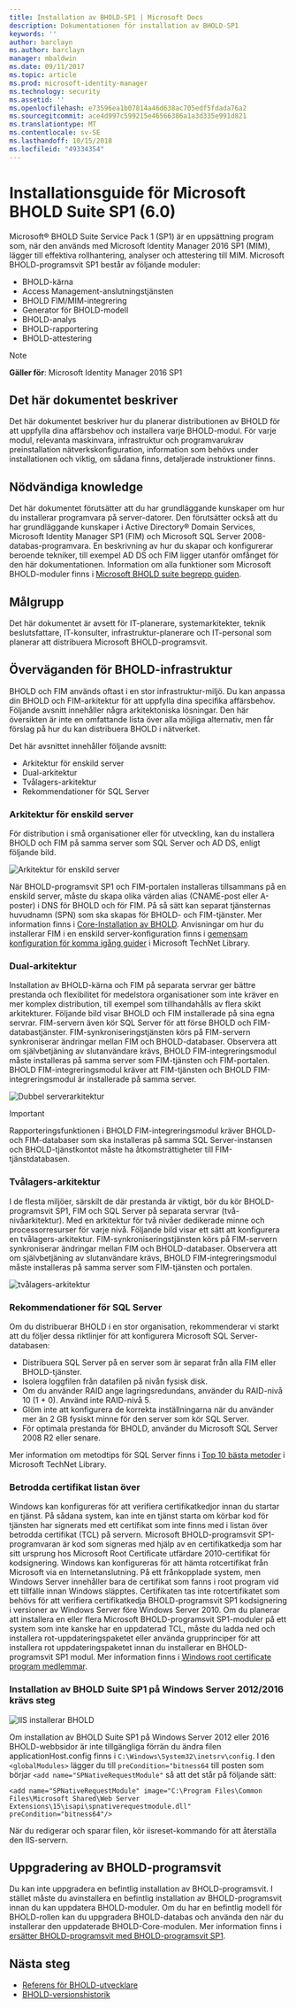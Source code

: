 ```yaml
---
title: Installation av BHOLD-SP1 | Microsoft Docs
description: Dokumentationen för installation av BHOLD-SP1
keywords: ''
author: barclayn
ms.author: barclayn
manager: mbaldwin
ms.date: 09/11/2017
ms.topic: article
ms.prod: microsoft-identity-manager
ms.technology: security
ms.assetid: ''
ms.openlocfilehash: e73596ea1b07814a46d638ac705edf5fdada76a2
ms.sourcegitcommit: ace4d997c599215e46566386a1a3d335e991d821
ms.translationtype: MT
ms.contentlocale: sv-SE
ms.lasthandoff: 10/15/2018
ms.locfileid: "49334354"
---
```

# <a name="microsoft-bhold-suite-sp1-60-installation-guide"></a>Installationsguide för Microsoft BHOLD Suite SP1 (6.0)

Microsoft® BHOLD Suite Service Pack 1 (SP1) är en uppsättning program som, när den används med Microsoft Identity Manager 2016 SP1 (MIM), lägger till effektiva rollhantering, analyser och attestering till MIM. Microsoft BHOLD-programsvit SP1 består av följande moduler:

- BHOLD-kärna
- Access Management-anslutningstjänsten
- BHOLD FIM/MIM-integrering
- Generator för BHOLD-modell
- BHOLD-analys
- BHOLD-rapportering
- BHOLD-attestering


> [!NOTE]
> **Gäller för**: Microsoft Identity Manager 2016 SP1

## <a name="what-this-document-covers"></a>Det här dokumentet beskriver

Det här dokumentet beskriver hur du planerar distributionen av BHOLD för att uppfylla dina affärsbehov och installera varje BHOLD-modul. För varje modul, relevanta maskinvara, infrastruktur och programvarukrav preinstallation nätverkskonfiguration, information som behövs under installationen och viktig, om sådana finns, detaljerade instruktioner finns.

## <a name="pre-requisite-knowledge"></a>Nödvändiga knowledge

Det här dokumentet förutsätter att du har grundläggande kunskaper om hur du installerar programvara på server-datorer. Den förutsätter också att du har grundläggande kunskaper i Active Directory® Domain Services, Microsoft Identity Manager SP1 (FIM) och Microsoft SQL Server 2008-databas-programvara. En beskrivning av hur du skapar och konfigurerar beroende tekniker, till exempel AD DS och FIM ligger utanför omfånget för den här dokumentationen. Information om alla funktioner som Microsoft BHOLD-moduler finns i [Microsoft BHOLD suite begrepp guiden](https://technet.microsoft.com/library/jj134102(v=ws.10).aspx).

## <a name="audience"></a>Målgrupp

Det här dokumentet är avsett för IT-planerare, systemarkitekter, teknik beslutsfattare, IT-konsulter, infrastruktur-planerare och IT-personal som planerar att distribuera Microsoft BHOLD-programsvit.

## <a name="bhold-infrastructure-considerations"></a>Överväganden för BHOLD-infrastruktur

BHOLD och FIM används oftast i en stor infrastruktur-miljö. Du kan anpassa din BHOLD och FIM-arkitektur för att uppfylla dina specifika affärsbehov. Följande avsnitt innehåller några arkitektoniska lösningar. Den här översikten är inte en omfattande lista över alla möjliga alternativ, men får förslag på hur du kan distribuera BHOLD i nätverket.
 
Det här avsnittet innehåller följande avsnitt:

- Arkitektur för enskild server
- Dual-arkitektur
- Tvålagers-arkitektur
- Rekommendationer för SQL Server

### <a name="single-server-architecture"></a>Arkitektur för enskild server

För distribution i små organisationer eller för utveckling, kan du installera BHOLD och FIM på samma server som SQL Server och AD DS, enligt följande bild.
 
![Arkitektur för enskild server](media/bhold-installation-guide/single.png)

När BHOLD-programsvit SP1 och FIM-portalen installeras tillsammans på en enskild server, måste du skapa olika värden alias (CNAME-post eller A-poster) i DNS för BHOLD och för FIM. På så sätt kan separat tjänsternas huvudnamn (SPN) som ska skapas för BHOLD- och FIM-tjänster. Mer information finns i [Core-Installation av BHOLD](https://technet.microsoft.com/library/jj134095(v=ws.10).aspx).
Anvisningar om hur du installerar FIM i en enskild server-konfiguration finns i [gemensam konfiguration för komma igång guider](https://technet.microsoft.com/library/ff575965.aspx) i Microsoft TechNet Library.

### <a name="dual-server-architecture"></a>Dual-arkitektur

Installation av BHOLD-kärna och FIM på separata servrar ger bättre prestanda och flexibilitet för medelstora organisationer som inte kräver en mer komplex distribution, till exempel som tillhandahålls av flera skikt arkitekturer. Följande bild visar BHOLD och FIM installerade på sina egna servrar. FIM-servern även kör SQL Server för att förse BHOLD och FIM-databastjänster. FIM-synkroniseringstjänsten körs på FIM-servern synkroniserar ändringar mellan FIM och BHOLD-databaser. Observera att om självbetjäning av slutanvändare krävs, BHOLD FIM-integreringsmodul måste installeras på samma server som FIM-tjänsten och FIM-portalen. BHOLD FIM-integreringsmodul kräver att FIM-tjänsten och BHOLD FIM-integreringsmodul är installerade på samma server.

![Dubbel serverarkitektur](media/bhold-installation-guide/dual.png)

> [!IMPORTANT]
> Rapporteringsfunktionen i BHOLD FIM-integreringsmodul kräver BHOLD- och FIM-databaser som ska installeras på samma SQL Server-instansen och BHOLD-tjänstkontot måste ha åtkomsträttigheter till FIM-tjänstdatabasen.

### <a name="two-tier-architecture"></a>Tvålagers-arkitektur

I de flesta miljöer, särskilt de där prestanda är viktigt, bör du kör BHOLD-programsvit SP1, FIM och SQL Server på separata servrar (två-nivåarkitektur). Med en arkitektur för två nivåer dedikerade minne och processorresurser för varje nivå. Följande bild visar ett sätt att konfigurera en tvålagers-arkitektur. FIM-synkroniseringstjänsten körs på FIM-servern synkroniserar ändringar mellan FIM och BHOLD-databaser. Observera att om självbetjäning av slutanvändare krävs, BHOLD FIM-integreringsmodul måste installeras på samma server som FIM-tjänsten och portalen.

![tvålagers-arkitektur](media/bhold-installation-guide/two-tier.png)

### <a name="sql-server-recommendations"></a>Rekommendationer för SQL Server

Om du distribuerar BHOLD i en stor organisation, rekommenderar vi starkt att du följer dessa riktlinjer för att konfigurera Microsoft SQL Server-databasen:

- Distribuera SQL Server på en server som är separat från alla FIM eller BHOLD-tjänster.
- Isolera loggfilen från datafilen på nivån fysisk disk.
- Om du använder RAID ange lagringsredundans, använder du RAID-nivå 10 (1 + 0). Använd inte RAID-nivå 5.
- Glöm inte att konfigurera de korrekta inställningarna när du använder mer än 2 GB fysiskt minne för den server som kör SQL Server.
- För optimala prestanda för BHOLD, använder du Microsoft SQL Server 2008 R2 eller senare.

Mer information om metodtips för SQL Server finns i [Top 10 bästa metoder](https://www.microsoft.com/technet/prodtechnol/sql/bestpractice/storage-top-10.mspx) i Microsoft TechNet Library.

### <a name="trusted-certificates-list-update"></a>Betrodda certifikat listan över

Windows kan konfigureras för att verifiera certifikatkedjor innan du startar en tjänst. På sådana system, kan inte en tjänst starta om körbar kod för tjänsten har signerats med ett certifikat som inte finns med i listan över betrodda certifikat (TCL) på servern. Microsoft BHOLD-programsvit SP1-programvaran är kod som signeras med hjälp av en certifikatkedja som har sitt ursprung hos Microsoft Root Certificate utfärdare 2010-certifikat för kodsignering.
Windows kan konfigureras för att hämta rotcertifikat från Microsoft via en Internetanslutning. På ett frånkopplade system, men Windows Server innehåller bara de certifikat som fanns i root program vid ett tillfälle innan Windows släpptes. Certifikaten tas inte rotcertifikatet som behövs för att verifiera certifikatkedja BHOLD-programsvit SP1 kodsignering i versioner av Windows Server före Windows Server 2010. Om du planerar att installera en eller flera Microsoft BHOLD-programsvit SP1-moduler på ett system som inte kanske har en uppdaterad TCL, måste du ladda ned och installera rot-uppdateringspaketet eller använda grupprinciper för att installera rot uppdateringspaketet innan du installerar en BHOLD-programsvit SP1 modul. Mer information finns i [Windows root certificate program medlemmar](http://support.microsoft.com/kb/931125).

### <a name="installing-bhold-suite-sp1-on-windows-server-20122016-required-step"></a>Installation av BHOLD Suite SP1 på Windows Server 2012/2016 krävs steg 

![IIS installerar BHOLD](media/bhold-installation-guide/iis-install-bhold.png)

Om installation av BHOLD Suite SP1 på Windows Server 2012 eller 2016 BHOLD-webbsidor är inte tillgängliga förrän du ändra filen applicationHost.config finns i ```C:\Windows\System32\inetsrv\config```. I den ```<globalModules>``` lägger du till ```preCondition="bitness64``` till posten som börjar ```<add name="SPNativeRequestModule"``` så att det står på följande sätt:

```<add name="SPNativeRequestModule" image="C:\Program Files\Common Files\Microsoft Shared\Web Server Extensions\15\isapi\spnativerequestmodule.dll" preCondition="bitness64"/>```

När du redigerar och sparar filen, kör iisreset-kommando för att återställa den IIS-servern.


## <a name="upgrading-bhold-suite"></a>Uppgradering av BHOLD-programsvit

Du kan inte uppgradera en befintlig installation av BHOLD-programsvit. I stället måste du avinstallera en befintlig installation av BHOLD-programsvit innan du kan uppdatera BHOLD-moduler. Om du har en befintlig modell för BHOLD-rollen kan du uppgradera BHOLD-databas och använda den när du installerar den uppdaterade BHOLD-Core-modulen. Mer information finns i [ersätter BHOLD-programsvit med BHOLD-programsvit SP1](https://technet.microsoft.com/library/jj874043(v=ws.10).aspx).


## <a name="next-steps"></a>Nästa steg

- [Referens för BHOLD-utvecklare](../reference/mim2016-bhold-developer-reference.md)
- [BHOLD-versionshistorik](../reference/version-bhold-history.md)
